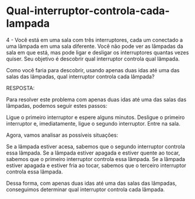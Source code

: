 # Qual-interruptor-controla-cada-lampada

4 - Você está em uma sala com três interruptores, cada um conectado a uma lâmpada em uma sala diferente. Você não pode ver as lâmpadas da sala em que está, mas pode ligar e desligar os interruptores quantas vezes quiser. Seu objetivo é descobrir qual interruptor controla qual lâmpada.

Como você faria para descobrir, usando apenas duas idas até uma das salas das lâmpadas, qual interruptor controla cada lâmpada?

RESPOSTA: 

Para resolver este problema com apenas duas idas até uma das salas das lâmpadas, podemos seguir estes passos:

Ligue o primeiro interruptor e espere alguns minutos.
Desligue o primeiro interruptor e, imediatamente, ligue o segundo interruptor.
Entre na sala.

Agora, vamos analisar as possíveis situações:

Se a lâmpada estiver acesa, sabemos que o segundo interruptor controla essa lâmpada.
Se a lâmpada estiver apagada e estiver quente ao tocar, sabemos que o primeiro interruptor controla essa lâmpada.
Se a lâmpada estiver apagada e estiver fria ao tocar, sabemos que o terceiro interruptor controla essa lâmpada.

Dessa forma, com apenas duas idas até uma das salas das lâmpadas, conseguimos determinar qual interruptor controla cada lâmpada.
